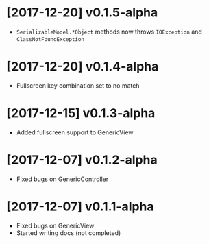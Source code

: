# [2017-12-20] v0.1.5-alpha
 - `SerializableModel.*Object` methods now throws `IOException` and `ClassNotFoundException`

# [2017-12-20] v0.1.4-alpha
 - Fullscreen key combination set to no match

# [2017-12-15] v0.1.3-alpha
 - Added fullscreen support to GenericView

# [2017-12-07] v0.1.2-alpha
 - Fixed bugs on GenericController

# [2017-12-07] v0.1.1-alpha
 - Fixed bugs on GenericView
 - Started writing docs (not completed)
